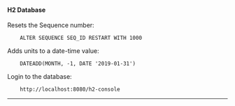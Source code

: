 
#### H2 Database  

Resets the Sequence number:

		ALTER SEQUENCE SEQ_ID RESTART WITH 1000
		
Adds units to a date-time value:
		
		DATEADD(MONTH, -1, DATE '2019-01-31')

Login to the database:
		
		http://localhost:8080/h2-console

-------------- 
		

